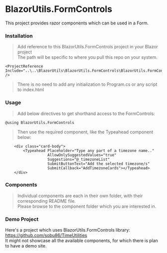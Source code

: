 # BlazorUtils.FormControls

This project provides razor components which can be used in a Form.

### Installation
> Add reference to this BlazorUtils.FormControls project in your Blazor project<br>
> The path will be specific to where you pull this repo on your system.
```
<ProjectReference Include="..\..\BlazorUtils\BlazorUtils.FormControls\BlazorUtils.FormControls.csproj" />
```

> There is no need to add any initialization to Program.cs or any script to index.html

### Usage
> Add below directives to get shorthand access to the FormControls:
```
@using BlazorUtils.FormControls
```
> Then use the required component, like the Typeahead component below:
```
    <div class="card-body">
        <Typeahead Placeholder="Type any part of a timezone name.."
                   AllowOnlySuggestedValues="true"
                   Suggestions="@_timezoneList"
                   SubmitButtonText="Add the selected timezone/s"
                   SubmitCallback="AddTimezoneCards"></Typeahead>
    </div>
```

### Components
> Individual components are each in their own folder, with their corresponding README file.<br>
> Please browse to the component folder which you are interested in.

### Demo Project
Here's a project which uses BlazorUtils.FormControls library:<br>
https://github.com/sobu86/TimeUtilities <br>
It might not showcase all the available components, for which there is plan to have a demo site. 

